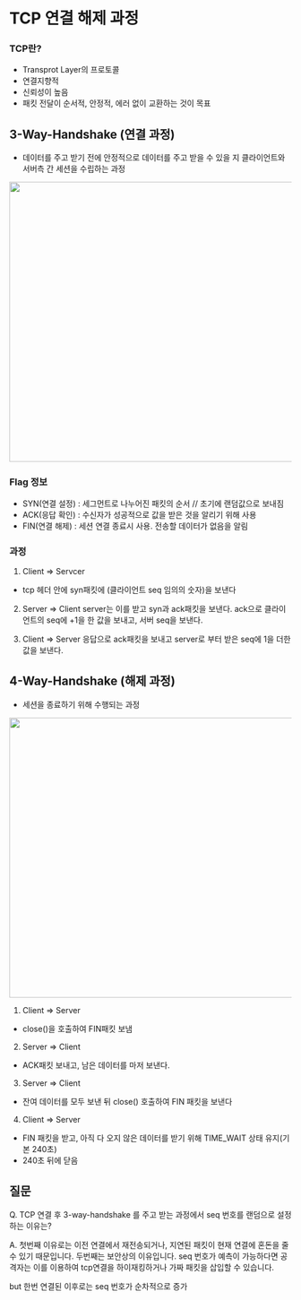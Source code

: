 # TCP 연결 해제 과정
### TCP란?
- Transprot Layer의 프로토콜
- 연결지향적
- 신뢰성이 높음
- 패킷 전달이 순서적, 안정적, 에러 없이 교환하는 것이 목표

## 3-Way-Handshake (연결 과정)
   - 데이터를 주고 받기 전에 안정적으로 데이터를 주고 받을 수 있을 지 클라이언트와 서버측 간 세션을 수립하는 과정

   <img src="https://img1.daumcdn.net/thumb/R1280x0/?scode=mtistory2&fname=https%3A%2F%2Fblog.kakaocdn.net%2Fdn%2FZR8xW%2FbtqUOBZHfwT%2FjlvqPUKsvCZ2RKi2eieA5k%2Fimg.jpg" width="700" height="500">

   ### Flag 정보
   - SYN(연결 설정) : 세그먼트로 나누어진 패킷의 순서 // 초기에 랜덤값으로 보내짐 
   - ACK(응답 확인) : 수신자가 성공적으로 값을 받은 것을 알리기 위해 사용
   - FIN(연결 해제) : 세션 연결 종료시 사용. 전송할 데이터가 없음을 알림

   ### 과정

   1. Client => Servcer 
   - tcp 헤더 안에 syn패킷에 (클라이언트 seq 임의의 숫자)을 보낸다

   2. Server => Client 
   server는 이를 받고 syn과 ack패킷을 보낸다. ack으로 클라이언트의 seq에 +1을 한 값을 보내고, 서버 seq을 보낸다.

   3. Client => Server
   응답으로 ack패킷을 보내고 server로 부터 받은 seq에 1을 더한 값을 보낸다.

## 4-Way-Handshake (해제 과정)
   - 세션을 종료하기 위해 수행되는 과정

   <img src="https://img1.daumcdn.net/thumb/R1280x0/?scode=mtistory2&fname=https%3A%2F%2Fblog.kakaocdn.net%2Fdn%2Fd6DVuS%2FbtqF5zIQmf6%2FaAJneDBBDp2qkRgnYrepKk%2Fimg.png" width="700" height="500">

1. Client => Server
- close()을 호출하여 FIN패킷 보냄

2. Server => Client
- ACK패킷 보내고, 남은 데이터를 마저 보낸다.

3. Server => Client
- 잔여 데이터를 모두 보낸 뒤 close() 호출하여 FIN 패킷을 보낸다

4. Client => Server
- FIN 패킷을 받고, 아직 다 오지 않은 데이터를 받기 위해 TIME_WAIT 상태 유지(기본 240초)
- 240초 뒤에 닫음

## 질문
Q. TCP 연결 후 3-way-handshake 를 주고 받는 과정에서 seq 번호를 랜덤으로 설정하는 이유는?

A. 첫번째 이유로는 이전 연결에서 재전송되거나, 지연된 패킷이 현재 연결에 혼돈을 줄 수 있기 때문입니다. 두번째는 보안상의 이유입니다. seq 번호가 예측이 가능하다면 공격자는 이를 이용하여 tcp연결을 하이재킹하거나 가짜 패킷을 삽입할 수 있습니다.

but 한번 연결된 이후로는 seq 번호가 순차적으로 증가